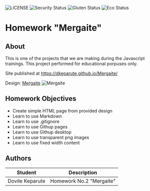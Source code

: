 ![LICENSE](https://img.shields.io/badge/license-MIT-blue.svg?style=flat-square)
![Security Status](https://img.shields.io/security-headers?label=Security&url=https%3A%2F%2Fgithub.com&style=flat-square)
![Gluten Status](https://img.shields.io/badge/Gluten-Free-green.svg)
![Eco Status](https://img.shields.io/badge/ECO-Friendly-green.svg)

# Homework "Mergaite"
## About

This is one of the projects that we are making during the Javascript trainings. 
 This project performed for educational porpuses only.

Site published at https://dkeparute.github.io/Mergaite/

Design: [Mergaite](https://cdn.discordapp.com/attachments/648536139677958156/648860692459290634/unknown.png)
![Mergaite](https://cdn.discordapp.com/attachments/648536139677958156/648860692459290634/unknown.png)


## Homework Objectives

- Create simple HTML page from provided design
- Learn to use Markdown
- Learn to use .gitignore
- Learn to use Githup pages
- Learn to use Githup desktop
- Learn to use transparent png images
- Learn to use fixed width content


## Authors
Student | Description
------- | -----------
Dovile Keparute | Homework No.2 "Mergaite"
